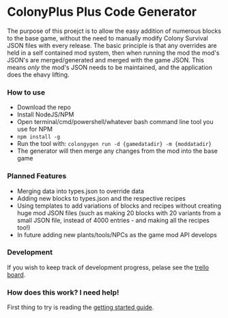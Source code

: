 # ColonyPlus Plus Code Generator

The purpose of this proejct is to allow the easy addition of numerous blocks to the base game, without the need to manually modify Colony Survival JSON files with every release. The basic principle is that any overrides are held in a self contained mod system, then when running the mod the mod's JSON's are merged/generated and merged with the game JSON. This means *only* the mod's JSON needs to be maintained, and the application does the ehavy lifting.

### How to use

* Download the repo
* Install NodeJS/NPM
* Open terminal/cmd/powershell/whatever bash command line tool you use for NPM
* `npm install -g`
* Run the tool with: `colongygen run -d {gamedatadir} -m {moddatadir}`
* The generator will then merge any changes from the mod into the base game


### Planned Features

* Merging data into types.json to override data
* Adding new blocks to types.json and the respective recipes
* Using templates to add variations of blocks and recipes without creating huge mod JSON files (such as making 20 blocks with 20 variants from a small JSON file, instead of 4000 entries - and making all the recipes too!)
* In future adding new plants/tools/NPCs as the game mod API develops

### Development

If you wish to keep track of development progress, pelase see the [trello board](https://trello.com/b/9rnKpAbm/json-generator).

### How does this work? I need help!

First thing to try is reading the [getting started guide](/getting-started). 